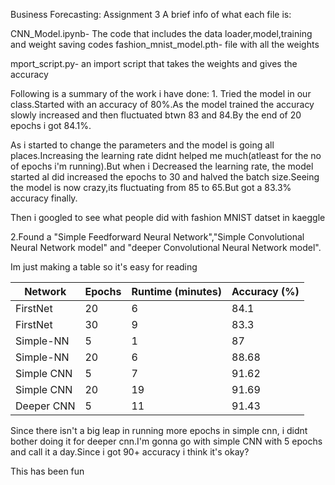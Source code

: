 Business Forecasting: Assignment 3
 A brief info of what each file is:

 CNN_Model.ipynb- The code that includes the data loader,model,training and weight saving codes
 fashion_mnist_model.pth- file with all the weights
 
 mport_script.py- an import script that takes the weights and gives the accuracy

Following is a summary of the work i have done:
1.
Tried the model in our class.Started with an accuracy of 80%.As the model trained the accuracy slowly increased and then fluctuated btwn 83 and 84.By the end of 20 epochs i got 84.1%.

As i started to change the parameters and the model is going all places.Increasing the learning rate didnt helped me much(atleast for the no of epochs i'm running).But when i Decreased the learning rate, the model started aI did increased the epochs to 30 and halved the batch size.Seeing the model is now crazy,its fluctuating from 85 to 65.But got a 83.3% accuracy finally.

Then i googled to see what people did with fashion MNIST datset in kaeggle

2.Found a "Simple Feedforward Neural Network","Simple Convolutional Neural Network model" and "deeper Convolutional Neural Network model".

Im just making a table so it's easy for reading

| Network     | Epochs | Runtime (minutes) | Accuracy (%) |
|-------------|--------|-------------------|--------------|
| FirstNet    | 20     | 6                 | 84.1         |
| FirstNet    | 30     | 9                 | 83.3         |
| Simple-NN   | 5      | 1                 | 87           |
| Simple-NN   | 20     | 6                 | 88.68        |
| Simple CNN  | 5      | 7                 | 91.62        |
| Simple CNN  | 20     | 19                | 91.69        |
| Deeper CNN  | 5      | 11                | 91.43        |


Since there isn't a big leap in running more epochs in simple cnn, i didnt bother doing it for deeper cnn.I'm gonna go with simple CNN with 5 epochs and call it a day.Since i got 90+ accuracy i think it's okay?

This has been fun
